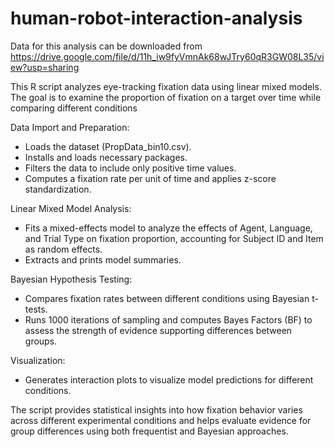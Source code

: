 # human-robot-interaction-analysis

Data for this analysis can be downloaded from https://drive.google.com/file/d/11h_iw9fyVmnAk68wJTry60qR3GW08L35/view?usp=sharing

This R script analyzes eye-tracking fixation data using linear mixed models. The goal is to examine the proportion of fixation on a target over time while comparing different conditions

Data Import and Preparation:
- Loads the dataset (PropData_bin10.csv).
- Installs and loads necessary packages.
- Filters the data to include only positive time values.
- Computes a fixation rate per unit of time and applies z-score standardization.

Linear Mixed Model Analysis:
- Fits a mixed-effects model to analyze the effects of Agent, Language, and Trial Type on fixation proportion, accounting for Subject ID and Item as random effects.
- Extracts and prints model summaries.

Bayesian Hypothesis Testing:
- Compares fixation rates between different conditions using Bayesian t-tests.
- Runs 1000 iterations of sampling and computes Bayes Factors (BF) to assess the strength of evidence supporting differences between groups.

Visualization:
- Generates interaction plots to visualize model predictions for different conditions.

The script provides statistical insights into how fixation behavior varies across different experimental conditions and helps evaluate evidence for group differences using both frequentist and Bayesian approaches.
